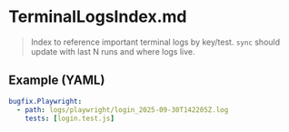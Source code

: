 # TerminalLogsIndex.md

> Index to reference important terminal logs by key/test.
> `sync` should update with last N runs and where logs live.

## Example (YAML)
```yaml
bugfix.Playwright:
  - path: logs/playwright/login_2025-09-30T142205Z.log
    tests: [login.test.js]
```
